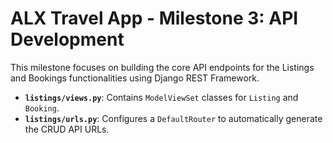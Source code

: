# ALX Travel App - Milestone 3: API Development

This milestone focuses on building the core API endpoints for the Listings and Bookings functionalities using Django REST Framework.

- **`listings/views.py`**: Contains `ModelViewSet` classes for `Listing` and `Booking`.
- **`listings/urls.py`**: Configures a `DefaultRouter` to automatically generate the CRUD API URLs.